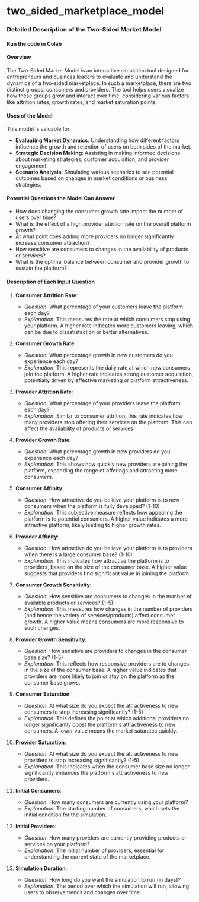 # two_sided_marketplace_model

### Detailed Description of the Two-Sided Market Model

#### Run the code in Colab

#### Overview
The Two-Sided Market Model is an interactive simulation tool designed for entrepreneurs and business leaders to evaluate and understand the dynamics of a two-sided marketplace. In such a marketplace, there are two distinct groups: consumers and providers. The tool helps users visualize how these groups grow and interact over time, considering various factors like attrition rates, growth rates, and market saturation points.

#### Uses of the Model
This model is valuable for:
- **Evaluating Market Dynamics**: Understanding how different factors influence the growth and retention of users on both sides of the market.
- **Strategic Decision Making**: Assisting in making informed decisions about marketing strategies, customer acquisition, and provider engagement.
- **Scenario Analysis**: Simulating various scenarios to see potential outcomes based on changes in market conditions or business strategies.

#### Potential Questions the Model Can Answer
- How does changing the consumer growth rate impact the number of users over time?
- What is the effect of a high provider attrition rate on the overall platform growth?
- At what point does adding more providers no longer significantly increase consumer attraction?
- How sensitive are consumers to changes in the availability of products or services?
- What is the optimal balance between consumer and provider growth to sustain the platform?

#### Description of Each Input Question

1. **Consumer Attrition Rate**:
   - *Question*: What percentage of your customers leave the platform each day?
   - *Explanation*: This measures the rate at which consumers stop using your platform. A higher rate indicates more customers leaving, which can be due to dissatisfaction or better alternatives.

2. **Consumer Growth Rate**:
   - *Question*: What percentage growth in new customers do you experience each day?
   - *Explanation*: This represents the daily rate at which new consumers join the platform. A higher rate indicates strong customer acquisition, potentially driven by effective marketing or platform attractiveness.

3. **Provider Attrition Rate**:
   - *Question*: What percentage of your providers leave the platform each day?
   - *Explanation*: Similar to consumer attrition, this rate indicates how many providers stop offering their services on the platform. This can affect the availability of products or services.

4. **Provider Growth Rate**:
   - *Question*: What percentage growth in new providers do you experience each day?
   - *Explanation*: This shows how quickly new providers are joining the platform, expanding the range of offerings and attracting more consumers.

5. **Consumer Affinity**:
   - *Question*: How attractive do you believe your platform is to new consumers when the platform is fully developed? (1-10)
   - *Explanation*: This subjective measure reflects how appealing the platform is to potential consumers. A higher value indicates a more attractive platform, likely leading to higher growth rates.

6. **Provider Affinity**:
   - *Question*: How attractive do you believe your platform is to providers when there is a large consumer base? (1-10)
   - *Explanation*: This indicates how attractive the platform is to providers, based on the size of the consumer base. A higher value suggests that providers find significant value in joining the platform.

7. **Consumer Growth Sensitivity**:
   - *Question*: How sensitive are consumers to changes in the number of available products or services? (1-5)
   - *Explanation*: This measures how changes in the number of providers (and hence the variety of services/products) affect consumer growth. A higher value means consumers are more responsive to such changes.

8. **Provider Growth Sensitivity**:
   - *Question*: How sensitive are providers to changes in the consumer base size? (1-5)
   - *Explanation*: This reflects how responsive providers are to changes in the size of the consumer base. A higher value indicates that providers are more likely to join or stay on the platform as the consumer base grows.

9. **Consumer Saturation**:
   - *Question*: At what size do you expect the attractiveness to new consumers to stop increasing significantly? (1-5)
   - *Explanation*: This defines the point at which additional providers no longer significantly boost the platform's attractiveness to new consumers. A lower value means the market saturates quickly.

10. **Provider Saturation**:
    - *Question*: At what size do you expect the attractiveness to new providers to stop increasing significantly? (1-5)
    - *Explanation*: This indicates when the consumer base size no longer significantly enhances the platform's attractiveness to new providers.

11. **Initial Consumers**:
    - *Question*: How many consumers are currently using your platform?
    - *Explanation*: The starting number of consumers, which sets the initial condition for the simulation.

12. **Initial Providers**:
    - *Question*: How many providers are currently providing products or services on your platform?
    - *Explanation*: The initial number of providers, essential for understanding the current state of the marketplace.

13. **Simulation Duration**:
    - *Question*: How long do you want the simulation to run (in days)?
    - *Explanation*: The period over which the simulation will run, allowing users to observe trends and changes over time.

